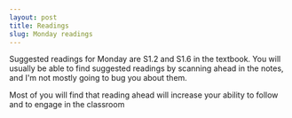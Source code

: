 ```yaml
---
layout: post
title: Readings
slug: Monday readings
---
```


Suggested readings for Monday are S1.2 and S1.6 in the textbook. You will usually be able to find suggested readings by scanning ahead in the notes, and I'm not mostly going to bug you about them.

Most of you will find that reading ahead will increase your ability to follow and to engage in the classroom

